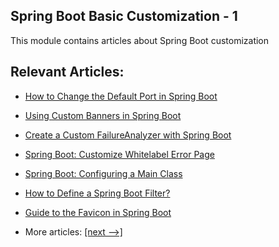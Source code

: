 ## Spring Boot Basic Customization - 1

This module contains articles about Spring Boot customization

## Relevant Articles:

- [How to Change the Default Port in Spring Boot](docs/SpringBoot_Change_Port.md)
- [Using Custom Banners in Spring Boot](docs/SpringBoot_Banner.md)
- [Create a Custom FailureAnalyzer with Spring Boot](docs/SpringBoot_FailureAnalyzer.md)
- [Spring Boot: Customize Whitelabel Error Page]()
- [Spring Boot: Configuring a Main Class]()
- [How to Define a Spring Boot Filter?]()
- [Guide to the Favicon in Spring Boot]()

- More articles: [[next -->]](../spring-boot-basic-customization-2/README.md)